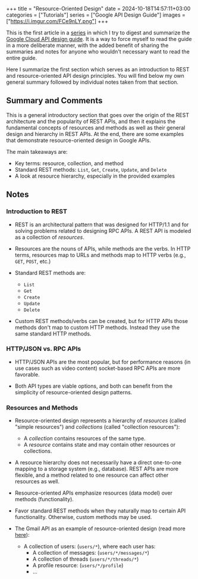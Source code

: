 +++
title = "Resource-Oriented Design"
date = 2024-10-18T14:57:11+03:00
categories = ["Tutorials"]
series = ["Google API Design Guide"]
images = ["https://i.imgur.com/FCe9nLY.png"]
+++

This is the first article in a [series](/series/google-api-design-guide/) in
which I try to digest and summarize the [Google Cloud API design
guide](https://cloud.google.com/apis/design). It is a way to force myself to
read the guide in a more deliberate manner, with the added benefit of sharing
the summaries and notes for anyone who wouldn't necessary want to read the
entire guide.

Here I summarize the first section which serves as an introduction to REST and
resource-oriented API design principles. You will find below my own general
summary followed by individual notes taken from that section.

## Summary and Comments

This is a general introductory section that goes over the origin of the REST
architecture and the popularity of REST APIs, and then it explains the
fundamental concepts of resources and methods as well as their general design
and hierarchy in REST APIs. At the end, there are some examples that
demonstrate resource-oriented design in Google APIs.

The main takeaways are:
- Key terms: resource, collection, and method
- Standard REST methods: `List`, `Get`, `Create`, `Update`, and `Delete`
- A look at resource hierarchy, especially in the provided examples

## Notes

### Introduction to REST

- REST is an architectural pattern that was designed for HTTP/1.1 and for
solving problems related to designing RPC APIs. A REST API is modeled as a
collection of *resources*.

- Resources are the nouns of APIs, while methods are the verbs. In HTTP terms,
resources map to URLs and methods map to HTTP verbs (e.g., `GET`, `POST`, etc.)

- Standard REST methods are:
    + `List`
    + `Get`
    + `Create`
    + `Update`
    + `Delete`

- Custom REST methods/verbs can be created, but for HTTP APIs those methods
don't map to custom HTTP methods. Instead they use the same standard HTTP
methods.

### HTTP/JSON vs. RPC APIs

- HTTP/JSON APIs are the most popular, but for performance reasons (in use
cases such as video content) socket-based RPC APIs are more favorable.

- Both API types are viable options, and both can benefit from the simplicity
of resource-oriented design patterns. 

### Resources and Methods

- Resource-oriented design represents a hierarchy of *resources* (called
"simple resources") and *collections* (called "collection resources"):
    + A *collection* contains resources of the same type.
    + A *resource* contains state and may contain other resources or
    collections.

- A resource hierarchy does not necessarily have a direct one-to-one mapping to
a storage system (e.g., database). REST APIs are more flexible, and a method
related to one resource can affect other resources as well.

- Resource-oriented APIs emphasize resources (data model) over methods
(functionality).

- Favor standard REST methods when they naturally map to certain API
functionality. Otherwise, custom methods may be used.

- The Gmail API as an example of resource-oriented design (read more
[here](https://cloud.google.com/apis/design/resources)):
    + A collection of users: (`users/*`), where each user has:
        - A collection of messages: (`users/*/messages/*`)
        - A collection of threads (`users/*/threads/*`)
        - A profile resource: (`users/*/profile`)
        - ...

